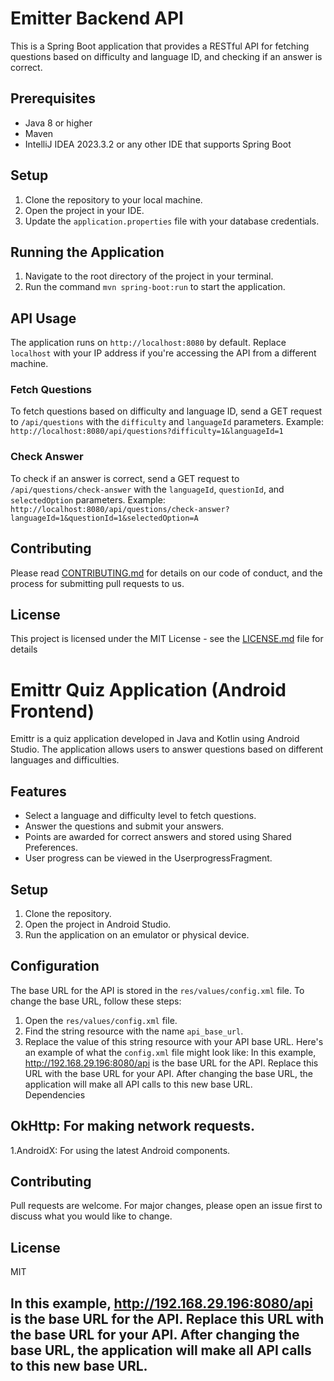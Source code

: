 # Emitter Backend API
This is a Spring Boot application that provides a RESTful API for fetching questions based on difficulty and language ID, and checking if an answer is correct.

## Prerequisites
- Java 8 or higher
- Maven
- IntelliJ IDEA 2023.3.2 or any other IDE that supports Spring Boot

## Setup
1. Clone the repository to your local machine.
2. Open the project in your IDE.
3. Update the `application.properties` file with your database credentials.

## Running the Application
1. Navigate to the root directory of the project in your terminal.
2. Run the command `mvn spring-boot:run` to start the application.

## API Usage
The application runs on `http://localhost:8080` by default. Replace `localhost` with your IP address if you're accessing the API from a different machine.

### Fetch Questions
To fetch questions based on difficulty and language ID, send a GET request to `/api/questions` with the `difficulty` and `languageId` parameters.
Example: `http://localhost:8080/api/questions?difficulty=1&languageId=1`

### Check Answer
To check if an answer is correct, send a GET request to `/api/questions/check-answer` with the `languageId`, `questionId`, and `selectedOption` parameters.
Example: `http://localhost:8080/api/questions/check-answer?languageId=1&questionId=1&selectedOption=A`

## Contributing
Please read [CONTRIBUTING.md](./CONTRIBUTING.md) for details on our code of conduct, and the process for submitting pull requests to us.
## License
This project is licensed under the MIT License - see the [LICENSE.md](./LICENSE.md) file for details

# Emittr Quiz Application (Android Frontend) 
Emittr is a quiz application developed in Java and Kotlin using Android Studio. The application allows users to answer questions based on different languages and difficulties.
## Features
- Select a language and difficulty level to fetch questions.
- Answer the questions and submit your answers.
- Points are awarded for correct answers and stored using Shared Preferences.
- User progress can be viewed in the UserprogressFragment.
## Setup
1. Clone the repository.
2. Open the project in Android Studio.
3. Run the application on an emulator or physical device.
## Configuration
The base URL for the API is stored in the `res/values/config.xml` file. To change the base URL, follow these steps:
1. Open the `res/values/config.xml` file.
2. Find the string resource with the name `api_base_url`.
3. Replace the value of this string resource with your API base URL.
Here's an example of what the `config.xml` file might look like:
In this example, http://192.168.29.196:8080/api is the base URL for the API. Replace this URL with the base URL for your API.  After changing the base URL, the application will make all API calls to this new base URL.  
Dependencies
## OkHttp: For making network requests.
1.AndroidX: For using the latest Android components.
## Contributing
Pull requests are welcome. For major changes, please open an issue first to discuss what you would like to change.  
## License
MIT
## In this example, http://192.168.29.196:8080/api is the base URL for the API. Replace this URL with the base URL for your API.  After changing the base URL, the application will make all API calls to this new base URL.  
